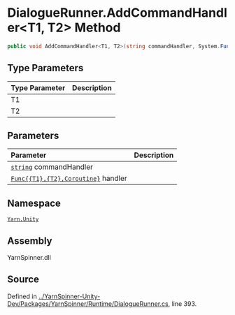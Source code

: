 # DialogueRunner.AddCommandHandler<T1, T2> Method


```csharp
public void AddCommandHandler<T1, T2>(string commandHandler, System.Func<T1, T2, Coroutine> handler)
```

## Type Parameters
|Type Parameter|Description|
|:---|:---|
|T1||
|T2||
## Parameters
|Parameter|Description|
|:---|:---|
|[`string`](https://docs.microsoft.com/dotnet/api/System.String) commandHandler||
|[`Func{{T1},{T2},Coroutine}`](https://docs.microsoft.com/dotnet/api/System.Func{{T1},{T2},Coroutine}) handler||


## Namespace
[`Yarn.Unity`](/api/csharp/yarn.unity/README.md)

## Assembly
YarnSpinner.dll

## Source
Defined in [../YarnSpinner-Unity-Dev/Packages/YarnSpinner/Runtime/DialogueRunner.cs](https://github.com/YarnSpinnerTool/YarnSpinner-Unity//blob/develop/Runtime/DialogueRunner.cs#L393), line 393.
